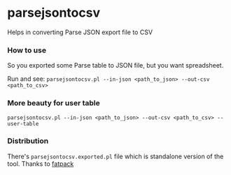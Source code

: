 # parsejsontocsv
Helps in converting Parse JSON export file to CSV

### How to use
So you exported some Parse table to JSON file, but you want spreadsheet.

Run and see:
`parsejsontocsv.pl --in-json <path_to_json> --out-csv <path_to_csv>`

### More beauty for user table
`parsejsontocsv.pl --in-json <path_to_json> --out-csv <path_to_csv> --user-table`

### Distribution
There's `parsejsontocsv.exported.pl` file which is standalone version of the tool. Thanks to [fatpack](https://metacpan.org/pod/fatpack)



